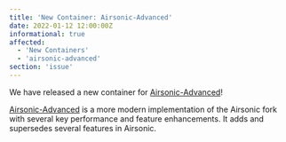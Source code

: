 ```yaml
---
title: 'New Container: Airsonic-Advanced'
date: 2022-01-12 12:00:00Z
informational: true
affected:
  - 'New Containers'
  - 'airsonic-advanced'
section: 'issue'
---
```

We have released a new container for [Airsonic-Advanced](https://github.com/linuxserver/docker-airsonic-advanced)!

[Airsonic-Advanced](https://github.com/airsonic-advanced/airsonic-advanced) is a more modern implementation of the Airsonic fork with several key performance and feature enhancements. It adds and supersedes several features in Airsonic.
